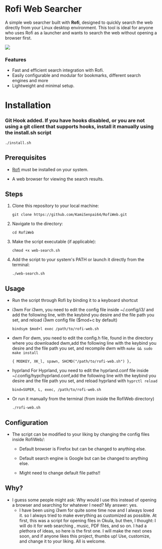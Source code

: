 # Rofi Web Searcher

A simple web searcher built with **Rofi**, designed to quickly search the web directly from your Linux desktop environment. This tool is ideal for anyone who uses Rofi as a launcher and wants to search the web without opening a browser first.

![](https://github.com/KamiSenpai64/RofiWeb/blob/master/untitled.gif)

### Features

- Fast and efficient search integration with Rofi.
- Easily configurable and modular for bookmarks, different search engines and more
- Lightweight and minimal setup.

# Installation

### Git Hook added. If you have hooks disabled, or you are not using a git client that supports hooks, install it manually using the install.sh script
	
	./install.sh

## Prerequisites

- [Rofi](https://github.com/davatorium/rofi) must be installed on your system.

- A web browser for viewing the search results.

## Steps

1. Clone this repository to your local machine:

	``git clone https://github.com/KamiSenpai64/RofiWeb.git``

2. Navigate to the directory:
	
	``cd RofiWeb``

3. Make the script executable (if applicable):
	
	``chmod +x web-search.sh``

4. Add the script to your system's PATH or launch it directly from the terminal:
	
	``./web-search.sh``

## Usage

- Run the script through Rofi by binding it to a keyboard shortcut 

- i3wm
	For i3wm, you need to edit the config file inside ~/.config/i3/ and add the following line, with the keybind you desire and the file path you set, and reload i3wm config file ($mod+c by default)

	```
	bindsym $mod+l exec /path/to/rofi-web.sh
	```

- dwm 
	For dwm, you need to edit the config.h file, found in the directory where you downloaded dwm,add the following line with the keybind you desire and the file path you set, and recompile dwm with `make && sudo make install`
	
	```
	{ MODKEY, XK_l, spawn, SHCMD("/path/to/rofi-web.sh") },
	```

- hyprland
	For Hyprland, you need to edit the hyprland.conf file inside ~/.config/hypr/hyprland.conf,add the following line with the keybind you desire and the file path you set, and reload hyprland with `hyprctl reload`
	
	```
	bind=SUPER, L, exec, /path/to/rofi-web.sh
	```

- Or run it manually from the terminal (from inside the RofiWeb directory)
	
	```
	./rofi-web.sh
	```

## Configuration

- The script can be modified to your liking by changing the config files inside RofiWeb/:

	- Default browser is Firefox but can be changed to anything else.

	- Default search engine is Google but can be changed to anything else.
	
	- Might need to change default file paths!!

## Why?

- I guess some people might ask: Why would I use this instead of opening a browser and searching for whatever I need?
	My answer: yes.
	- I have been using i3wm for quite some time now and I always loved it. so I always tried to make everything as customized as possible. At first, this was a script for opening files in Okula, but then, I thought: I will do it for web searching , music, PDF files, and so on. I had a plethora of ideas, so here is the first one. I will make the next ones soon, and if anyone likes this project, thumbs up! Use, customize, and change it to your liking. All is welcome.
